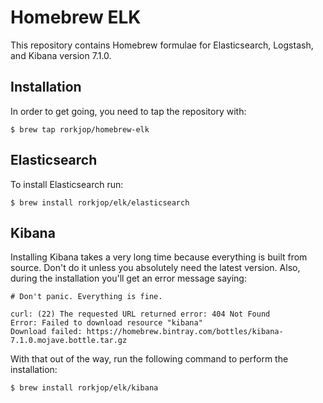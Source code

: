 # Homebrew ELK

This repository contains Homebrew formulae for Elasticsearch, Logstash, and
Kibana version 7.1.0.

## Installation

In order to get going, you need to tap the repository with:

`$ brew tap rorkjop/homebrew-elk`

## Elasticsearch

To install Elasticsearch run:

`$ brew install rorkjop/elk/elasticsearch`

## Kibana

Installing Kibana takes a very long time because everything is built from
source. Don't do it unless you absolutely need the latest version. Also, during
the installation you'll get an error message saying:

```
# Don't panic. Everything is fine.

curl: (22) The requested URL returned error: 404 Not Found
Error: Failed to download resource "kibana"
Download failed: https://homebrew.bintray.com/bottles/kibana-7.1.0.mojave.bottle.tar.gz
```

With that out of the way, run the following command to perform the installation:

`$ brew install rorkjop/elk/kibana`

